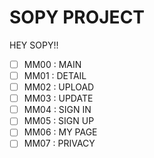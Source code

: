 # SOPY PROJECT

HEY SOPY!!

- [ ] MM00 : MAIN
- [ ] MM01 : DETAIL
- [ ] MM02 : UPLOAD
- [ ] MM03 : UPDATE
- [ ] MM04 : SIGN IN
- [ ] MM05 : SIGN UP
- [ ] MM06 : MY PAGE
- [ ] MM07 : PRIVACY
